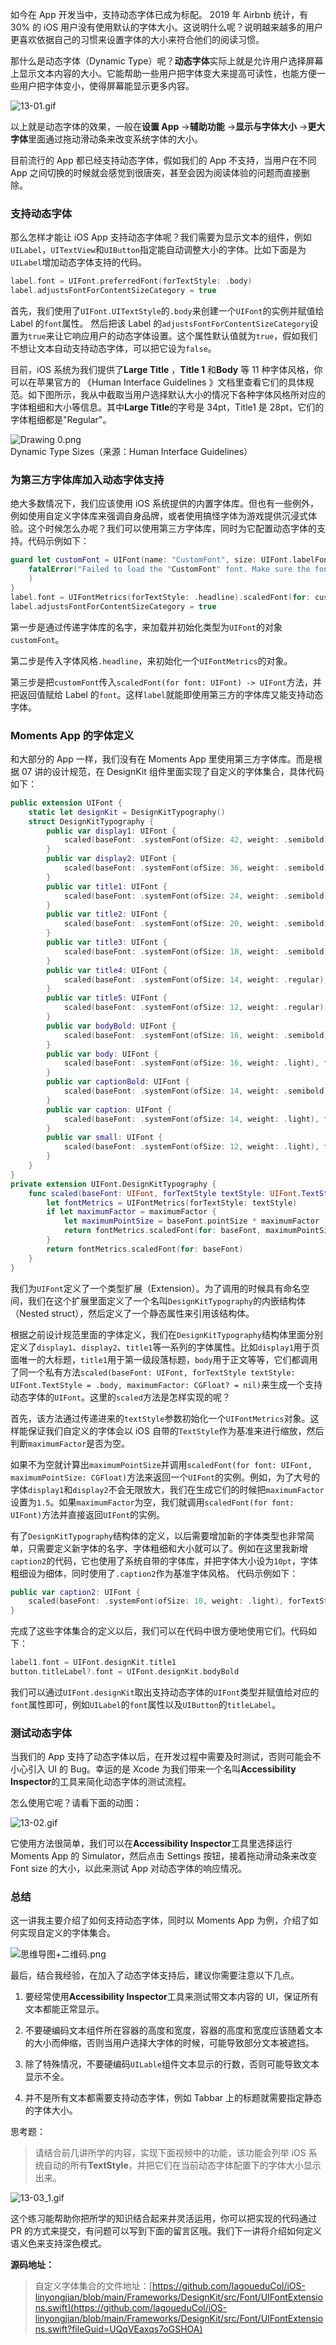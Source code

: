 如今在 App 开发当中，支持动态字体已成为标配。 2019 年 Airbnb 统计，有 30% 的 iOS 用户没有使用默认的字体大小。这说明什么呢？说明越来越多的用户更喜欢依据自己的习惯来设置字体的大小来符合他们的阅读习惯。

那什么是动态字体（Dynamic Type）呢？**动态字体**实际上就是允许用户选择屏幕上显示文本内容的大小。它能帮助一些用户把字体变大来提高可读性，也能方便一些用户把字体变小，使得屏幕能显示更多内容。

![13-01.gif](https://s0.lgstatic.com/i/image6/M00/2C/CF/CioPOWBlluuATTq6AHGvASocShw754.gif)

以上就是动态字体的效果，一般在**设置 App** -\>**辅助功能** -\>**显示与字体大小** -\>**更大字体**里面通过拖动滑动条来改变系统字体的大小。

目前流行的 App 都已经支持动态字体，假如我们的 App 不支持，当用户在不同 App 之间切换的时候就会感觉到很唐突，甚至会因为阅读体验的问题而直接删除。

### 支持动态字体

那么怎样才能让 iOS App 支持动态字体呢？我们需要为显示文本的组件，例如`UILabel`，`UITextView`和`UIButton`指定能自动调整大小的字体。比如下面是为`UILabel`增加动态字体支持的代码。

```swift
label.font = UIFont.preferredFont(forTextStyle: .body)
label.adjustsFontForContentSizeCategory = true
```

首先，我们使用了`UIFont.UITextStyle`的`.body`来创建一个`UIFont`的实例并赋值给 Label 的`font`属性。 然后把该 Label 的`adjustsFontForContentSizeCategory`设置为`true`来让它响应用户的动态字体设置。这个属性默认值就为`true`，假如我们不想让文本自动支持动态字体，可以把它设为`false`。

目前，iOS 系统为我们提供了**Large Title** ，**Title 1** 和**Body** 等 11 种字体风格，你可以在苹果官方的 《Human Interface Guidelines 》文档里查看它们的具体规范。如下图所示，我从中截取当用户选择默认大小的情况下各种字体风格所对应的字体粗细和大小等信息。其中**Large Title**的字号是 34pt，Title1 是 28pt，它们的字体粗细都是"Regular"。

![Drawing 0.png](https://s0.lgstatic.com/i/image6/M00/2A/AB/CioPOWBi0LuAR4egAACHCIav2bU338.png)  
Dynamic Type Sizes（来源：Human Interface Guidelines）

### 为第三方字体库加入动态字体支持

绝大多数情况下，我们应该使用 iOS 系统提供的内置字体库。但也有一些例外，例如使用自定义字体库来强调自身品牌，或者使用搞怪字体为游戏提供沉浸式体验。这个时候怎么办呢？我们可以使用第三方字体库，同时为它配置动态字体的支持。代码示例如下：

```swift
guard let customFont = UIFont(name: "CustomFont", size: UIFont.labelFontSize) else {
    fatalError("Failed to load the "CustomFont" font. Make sure the font file is included in the project and the font name is spelled correctly."
    )
}
label.font = UIFontMetrics(forTextStyle: .headline).scaledFont(for: customFont)
label.adjustsFontForContentSizeCategory = true
```

第一步是通过传递字体库的名字，来加载并初始化类型为`UIFont`的对象`customFont`。  

第二步是传入字体风格`.headline`，来初始化一个`UIFontMetrics`的对象。

第三步是把`customFont`传入`scaledFont(for font: UIFont) -> UIFont`方法，并把返回值赋给 Label 的`font`。这样`label`就能即使用第三方的字体库又能支持动态字体。

### Moments App 的字体定义

和大部分的 App 一样，我们没有在 Moments App 里使用第三方字体库。而是根据 07 讲的设计规范，在 DesignKit 组件里面实现了自定义的字体集合，具体代码如下：

```swift
public extension UIFont {
    static let designKit = DesignKitTypography()
    struct DesignKitTypography {
        public var display1: UIFont {
            scaled(baseFont: .systemFont(ofSize: 42, weight: .semibold), forTextStyle: .largeTitle, maximumFactor: 1.5)
        }
        public var display2: UIFont {
            scaled(baseFont: .systemFont(ofSize: 36, weight: .semibold), forTextStyle: .largeTitle, maximumFactor: 1.5)
        }
        public var title1: UIFont {
            scaled(baseFont: .systemFont(ofSize: 24, weight: .semibold), forTextStyle: .title1)
        }
        public var title2: UIFont {
            scaled(baseFont: .systemFont(ofSize: 20, weight: .semibold), forTextStyle: .title2)
        }
        public var title3: UIFont {
            scaled(baseFont: .systemFont(ofSize: 18, weight: .semibold), forTextStyle: .title3)
        }
        public var title4: UIFont {
            scaled(baseFont: .systemFont(ofSize: 14, weight: .regular), forTextStyle: .headline)
        }
        public var title5: UIFont {
            scaled(baseFont: .systemFont(ofSize: 12, weight: .regular), forTextStyle: .subheadline)
        }
        public var bodyBold: UIFont {
            scaled(baseFont: .systemFont(ofSize: 16, weight: .semibold), forTextStyle: .body)
        }
        public var body: UIFont {
            scaled(baseFont: .systemFont(ofSize: 16, weight: .light), forTextStyle: .body)
        }
        public var captionBold: UIFont {
            scaled(baseFont: .systemFont(ofSize: 14, weight: .semibold), forTextStyle: .caption1)
        }
        public var caption: UIFont {
            scaled(baseFont: .systemFont(ofSize: 14, weight: .light), forTextStyle: .caption1)
        }
        public var small: UIFont {
            scaled(baseFont: .systemFont(ofSize: 12, weight: .light), forTextStyle: .footnote)
        }
    }
}
private extension UIFont.DesignKitTypography {
    func scaled(baseFont: UIFont, forTextStyle textStyle: UIFont.TextStyle = .body, maximumFactor: CGFloat? = nil) -> UIFont {
        let fontMetrics = UIFontMetrics(forTextStyle: textStyle)
        if let maximumFactor = maximumFactor {
            let maximumPointSize = baseFont.pointSize * maximumFactor
            return fontMetrics.scaledFont(for: baseFont, maximumPointSize: maximumPointSize)
        }
        return fontMetrics.scaledFont(for: baseFont)
    }
}
```

我们为`UIFont`定义了一个类型扩展（Extension）。为了调用的时候具有命名空间，我们在这个扩展里面定义了一个名叫`DesignKitTypography`的内嵌结构体（Nested struct），然后定义了一个静态属性来引用该结构体。

根据之前设计规范里面的字体定义，我们在`DesignKitTypography`结构体里面分别定义了`display1`、`display2`、`title1`等一系列的字体属性。比如`display1`用于页面唯一的大标题，`title1`用于第一级段落标题，`body`用于正文等等，它们都调用了同一个私有方法`scaled(baseFont: UIFont, forTextStyle textStyle: UIFont.TextStyle = .body, maximumFactor: CGFloat? = nil)`来生成一个支持动态字体的`UIFont`。这里的`scaled`方法是怎样实现的呢？

首先，该方法通过传递进来的`textStyle`参数初始化一个`UIFontMetrics`对象。这样能保证我们自定义的字体会以 iOS 自带的`TextStyle`作为基准来进行缩放，然后判断`maximumFactor`是否为空。

如果不为空就计算出`maximumPointSize`并调用`scaledFont(for font: UIFont, maximumPointSize: CGFloat)`方法来返回一个`UIFont`的实例。例如，为了大号的字体`display1`和`display2`不会无限放大，我们在生成它们的时候把`maximumFactor`设置为`1.5`。如果`maximumFactor`为空，我们就调用`scaledFont(for font: UIFont)`方法并直接返回`UIFont`的实例。

有了`DesignKitTypography`结构体的定义，以后需要增加新的字体类型也非常简单，只需要定义新字体的名字、字体粗细和大小就可以了。例如在这里我新增`caption2`的代码，它也使用了系统自带的字体库，并把字体大小设为`10pt`，字体粗细设为细体，同时使用了`.caption2`作为基准字体风格。 代码示例如下：

```swift
public var caption2: UIFont {
    scaled(baseFont: .systemFont(ofSize: 10, weight: .light), forTextStyle: .caption2)
}
```

完成了这些字体集合的定义以后，我们可以在代码中很方便地使用它们。代码如下：

```swift
label1.font = UIFont.designKit.title1
button.titleLabel?.font = UIFont.designKit.bodyBold
```

我们可以通过`UIFont.designKit`取出支持动态字体的`UIFont`类型并赋值给对应的`font`属性即可，例如`UILabel`的`font`属性以及`UIButton`的`titleLabel`。

### 测试动态字体

当我们的 App 支持了动态字体以后，在开发过程中需要及时测试，否则可能会不小心引入 UI 的 Bug。幸运的是 Xcode 为我们带来一个名叫**Accessibility Inspector**的工具来简化动态字体的测试流程。

怎么使用它呢？请看下面的动图：

![13-02.gif](https://s0.lgstatic.com/i/image6/M00/2C/C7/Cgp9HWBlmG2AV-tOANRTwrvGf2M853.gif)

它使用方法很简单，我们可以在**Accessibility Inspector**工具里选择运行 Moments App 的 Simulator，然后点击 Settings 按钮，接着拖动滑动条来改变 Font size 的大小，以此来测试 App 对动态字体的响应情况。

### 总结

这一讲我主要介绍了如何支持动态字体，同时以 Moments App 为例，介绍了如何实现自定义的字体集合。

![思维导图+二维码.png](https://s0.lgstatic.com/i/image6/M00/2D/9F/CioPOWBmv2aATYA_AAi8uvoxjMA746.png)

最后，结合我经验，在加入了动态字体支持后，建议你需要注意以下几点。

1. 要经常使用**Accessibility Inspector**工具来测试带文本内容的 UI，保证所有文本都能正常显示。

2. 不要硬编码文本组件所在容器的高度和宽度，容器的高度和宽度应该随着文本的大小而伸缩，否则当用户选择大字体的时候，可能导致部分文本被遮挡。

3. 除了特殊情况，不要硬编码`UILable`组件文本显示的行数，否则可能导致文本显示不全。

4. 并不是所有文本都需要支持动态字体，例如 Tabbar 上的标题就需要指定静态的字体大小。

思考题：
> 请结合前几讲所学的内容，实现下面视频中的功能，该功能会列举 iOS 系统自动的所有**TextStyle**，并把它们在当前动态字体配置下的字体大小显示出来。

![13-03_1.gif](https://s0.lgstatic.com/i/image6/M00/2C/D5/CioPOWBlnOOAcyBeAROK82r71hY801.gif)  

这个练习能帮助你把所学的知识结合起来并灵活运用，你可以把实现的代码通过 PR 的方式来提交，有问题可以写到下面的留言区哦。我们下一讲将介绍如何定义语义色来支持深色模式。

**源码地址：**
> 自定义字体集合的文件地址：[https://github.com/lagoueduCol/iOS-linyongjian/blob/main/Frameworks/DesignKit/src/Font/UIFontExtensions.swift](https://github.com/lagoueduCol/iOS-linyongjian/blob/main/Frameworks/DesignKit/src/Font/UIFontExtensions.swift?fileGuid=UQqVEaxqs7oGSHOA)
